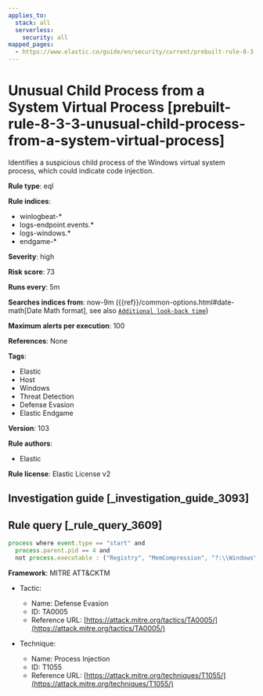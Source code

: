 ```yaml
---
applies_to:
  stack: all
  serverless:
    security: all
mapped_pages:
  - https://www.elastic.co/guide/en/security/current/prebuilt-rule-8-3-3-unusual-child-process-from-a-system-virtual-process.html
---
```


# Unusual Child Process from a System Virtual Process [prebuilt-rule-8-3-3-unusual-child-process-from-a-system-virtual-process]

Identifies a suspicious child process of the Windows virtual system process, which could indicate code injection.

**Rule type**: eql

**Rule indices**:

* winlogbeat-*
* logs-endpoint.events.*
* logs-windows.*
* endgame-*

**Severity**: high

**Risk score**: 73

**Runs every**: 5m

**Searches indices from**: now-9m ({{ref}}/common-options.html#date-math[Date Math format], see also [`Additional look-back time`](docs-content://solutions/security/detect-and-alert/create-detection-rule.md#rule-schedule))

**Maximum alerts per execution**: 100

**References**: None

**Tags**:

* Elastic
* Host
* Windows
* Threat Detection
* Defense Evasion
* Elastic Endgame

**Version**: 103

**Rule authors**:

* Elastic

**Rule license**: Elastic License v2

## Investigation guide [_investigation_guide_3093]



## Rule query [_rule_query_3609]

```js
process where event.type == "start" and
  process.parent.pid == 4 and
  not process.executable : ("Registry", "MemCompression", "?:\\Windows\\System32\\smss.exe")
```

**Framework**: MITRE ATT&CKTM

* Tactic:

    * Name: Defense Evasion
    * ID: TA0005
    * Reference URL: [https://attack.mitre.org/tactics/TA0005/](https://attack.mitre.org/tactics/TA0005/)

* Technique:

    * Name: Process Injection
    * ID: T1055
    * Reference URL: [https://attack.mitre.org/techniques/T1055/](https://attack.mitre.org/techniques/T1055/)



